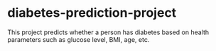 # diabetes-prediction-project
This project predicts whether a person has diabetes based on health parameters such as glucose level, BMI, age, etc.
